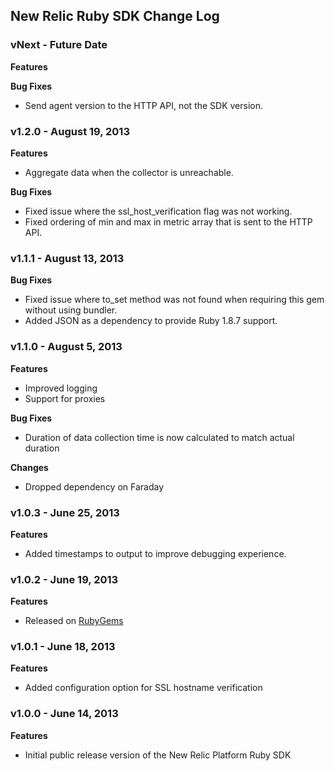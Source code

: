## New Relic Ruby SDK Change Log ##

### vNext - Future Date ###

**Features**

**Bug Fixes**

* Send agent version to the HTTP API, not the SDK version.


### v1.2.0 - August 19, 2013 ###

**Features**

* Aggregate data when the collector is unreachable.

**Bug Fixes**

* Fixed issue where the ssl_host_verification flag was not working.
* Fixed ordering of min and max in metric array that is sent to the HTTP API.


### v1.1.1 - August 13, 2013 ###

**Bug Fixes**

* Fixed issue where to_set method was not found when requiring this gem without using bundler.
* Added JSON as a dependency to provide Ruby 1.8.7 support.

### v1.1.0 - August 5, 2013 ###

**Features**

* Improved logging
* Support for proxies

**Bug Fixes**

* Duration of data collection time is now calculated to match actual duration

**Changes**

* Dropped dependency on Faraday

### v1.0.3 - June 25, 2013 ###

**Features**

* Added timestamps to output to improve debugging experience.

### v1.0.2 - June 19, 2013 ###

**Features**

* Released on [RubyGems](http://rubygems.org/gems/newrelic_plugin)

### v1.0.1 - June 18, 2013 ###

**Features**

* Added configuration option for SSL hostname verification

### v1.0.0 - June 14, 2013 ###

**Features**

* Initial public release version of the New Relic Platform Ruby SDK

